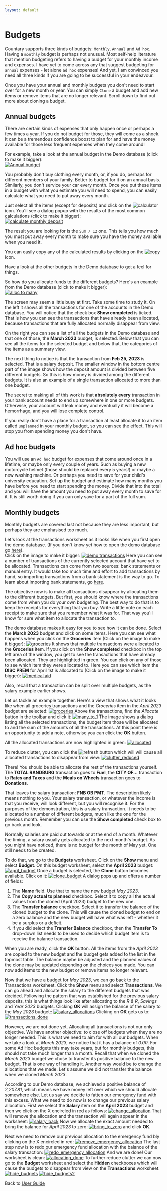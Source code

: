 ```yaml
---
layout: default
---
```

# Budgets
Countary supports three kinds of budgets: `Monthly`, `Annual` and `Ad hoc`. Having 
a `monthly` budget is perhaps not unusual. Most self-help literature that mention budgeting
refers to having a budget for your monthly income and expenses. I have yet to come 
across any that suggest budgeting for `annual` expenses - let alone `ad hoc` expenses! And 
yet, I am convinced you need all three kinds if you are going to be successful in
your endeavour.

Once you have your annual and monthly budgets you don't need to start over for a new
month or year. You can simply `Clone` a budget and add new items or remove items that
are no longer relevant. Scroll down to find out more about cloning a budget.

## Annual budgets
There are certain kinds of expenses that only happen once or perhaps a few times a year.
If you do not budget for those, they will come as a shock.
It can be a tremendous confidence boost to plan for and have the money available for
those less frequent expenses when they come around!

For example, take a look at the annual budget in the Demo database (click to make it bigger):  
[![Annual budget](images/demo_annual_budget.png)](images/demo_annual_budget.png)

You probably don't buy clothing every month, or, if you do, perhaps for different members
of your family. Better to budget for it on an annual basis. Similarly, you don't
service your car every month. Once you put these items in a budget with what you 
estimate you will need to spend, you can easily calculate what you need to put away
every month.

Just select all the items (except for deposits) and click on the ![calculator](images/calculate.png)
icon. You'll see a dialog popup with the results of the most common calculations (click to make it bigger):  
[![calculate monthly deposit](images/calculate_monthly_deposit.png)](images/calculate_monthly_deposit.png)

The result you are looking for is the `Sum / 12` one. This tells you how much you must
put away every month to make sure you have the money available when you need it.

You can easily copy any of the calculated results by clicking on the ![copy](images/content_copy.png) icon.

Have a look at the other budgets in the Demo database to get a feel for things.

So how do you allocate funds to the different budgets? Here's an example from the 
Demo database (click to make it bigger):  
[![alloc to many](images/allocate_to_many_budgets.png)](images/allocate_to_many_budgets.png)

The screen may seem a little busy at first. Take some time to study it. On the left it
shows all the transactions for one of the accounts in the Demo database. You will notice
that the check box **Show completed** is ticked. That is how you can see the transactions
that have already been allocated, because transactions that are fully allocated normally
disappear from view.

On the right you can see a list of all the budgets in the Demo database and that one of
those, the **March 2023** budget, is selected. Below that you can see all the items for
the selected budget and below that, the categories of the items as a summary view.

The next thing to notice is that the transaction from **Feb 25, 2023** is selected. That
is a salary deposit. The smaller window in the bottom centre part of the image shows
how the deposit amount is divided between five different budgets. So this is how money
is divided among the different budgets. It is also an example of a single transaction
allocated to more than one budget.

The secret to making all of this work is that **absolutely every** transaction in your bank account
needs to end up somewhere in one or more budgets. Otherwise, your account will leak money
and eventually it will become a hemorrhage, and you will lose complete control.

If you really don't have a place for a transaction at least allocate it to an item 
called `unplanned` in your monthly budget, so you can see the effect. This will
stop you from spending money you don't have.

## Ad hoc budgets
You will use an `Ad hoc` budget for expenses that come around once in a lifetime, or
maybe only every couple of years. Such as buying a new motorcycle helmet (those should
be replaced every 5 years!) or maybe a new washing machine. Or perhaps you need to save
for your child's university education. Set up the budget and estimate how many months
you have before you need to start spending the money. Divide that into the total and you
will have the amount you need to put away every month to save for it. It is still worth 
doing if you can only save for a part of the full sum.

## Monthly budgets
Monthly budgets are covered last not because they are less important, but perhaps they
are emphasised too much.

Let's look at the transactions worksheet as it looks like when you first open the 
demo database. (If you don't know yet how to open the demo database go [here](databases.markdown)).  
Click on the image to make it bigger:
[![demo transactions](images/transactions_worksheet.png)](images/transactions_worksheet.png)
Here you can see a number of transactions of the currently selected account that have yet 
to be allocated. Transactions can come from two sources: bank statements or manual entry. 
It would take too much time and effort to add transactions by hand, so importing 
transactions from a bank statement is the way to go. To learn about importing bank 
statements, go [here](bank_statements.md).

The objective now is to make all transactions disappear by allocating them to the
different budgets. But first, you should know where the transactions come from when
you do your own budgeting. The best way to do that is to keep the receipts for
everything that you buy. Write a little note on each receipt to make sure that you 
remember what it was for. That way you'll know for sure what item to allocate the
transaction to.

The demo database makes it easy for you to see how it can be done. Select the **March 2023**
budget and click on some items. Here you can see what happens when you click on the 
**Groceries** item (Click on the image to make it bigger):
[![groceries](images/demo_groceries_selected.png)](images/demo_groceries_selected.png)
It shows that multiple transactions were allocated to the **Groceries** item. If you 
click on the **Show completed** checkbox in the top left area of the window, you get
to see the transactions that have already been allocated. They are highlighted in green.
You can click on any of those to see which item they were allocated to. Here you can
see which item the **DISC PREM** for April 1st is allocated to (Click on the image to make it bigger):
[![medical aid](images/demo_medicalaid_selected.png)](images/demo_medicalaid_selected.png)

Also, recall that a transaction can be split over multiple budgets, as the salary example
earlier shows.

Let us tackle an example together. Here's a view that shows what it looks like when all 
groceries transactions and the *Groceries* item in the *April 2023* budget are selected:
[![groceries](images/demo_allocate_groceries.png)](images/demo_allocate_groceries.png)
Above the transactions, find the *Allocate* button in the toolbar and click it:
[![many_to_1](images/demo_many_to_1.png)](images/demo_many_to_1.png)
The image shows a dialog listing all the selected transactions, the budget item those
will be allocated to and the sum of the amounts of all the transactions. At this point
there is an opportunity to add a note, otherwise you can click the **OK** button.

All the allocated transactions are now highlighted in green:
[![allocated](images/demo_many_to_1_done.png)](images/demo_many_to_1_done.png)

To reduce clutter, you can click the ![refresh](images/refresh.png) button which will
will cause all allocated transactions to disappear from view:
[![clutter_reduced](images/demo_1_to_many_gone.png)](images/demo_1_to_many_gone.png)

There! You should be able to allocate the rest of the transactions yourself. The 
**TOTAL RANDBURG** transaction goes to **Fuel**, the **CITY OF...** transaction to 
**Rates and Taxes** and the **Meals on Wheels** transaction goes to **Donations**.

That leaves the salary transaction: **FNB OB PMT**. The description likely means nothing to 
you. Your salary transaction, or whatever the income is that you receive, will look
different, but you will recognise it. For the purposes of the demonstration, this is a 
salary transaction. It needs to be allocated to a number of different budgets, much like 
the one for the previous month. Remember you can use the **Show completed** check box to 
go back and look.

Normally salaries are paid out towards or at the end of a month. Whatever the timing, a
salary usually gets allocated to the next month's budget. As you might have noticed, there
is no budget for the month of May yet. One still needs to be created.

To do that, we go to the **Budgets** worksheet. Click on the **Show** menu and select 
**Budget**. On this budget worksheet, select the **April 2023** budget:
[![april_budget](images/demo_next_budget.png)](images/demo_next_budget.png)
Once a budget is selected, the **Clone** button becomes available. Click on it:
[![clone_budget](images/demo_clone_budget.png)](images/demo_clone_budget.png)
A dialog pops up and offers a number of fields:
1. The **Name** field. Use that to name the new budget *May 2023*.
2. The **Copy actual to planned** checkbox. Select it to copy all the actual values
from the cloned (April 2023) budget to the new one.
3. The **Transfer balance** checkbox. Select it to transfer the balance of the cloned
budget to the clone. This will cause the cloned budget to end on a zero balance and the 
new budget will have what was left - whether it be a surplus or a deficit.
4. If you did select the **Transfer Balance** checkbox, then the **Transfer To**
drop-down list needs to be used to decide which budget item is to receive the balance 
transaction.

When you are ready, click the **OK** button. All the items from the *April 2023* are copied to the new
budget and the budget gets added to the list in the topmost table. The balance maybe
be adjusted and the planned values of the clone may be updated depending on the choices
you made. You can now add items to the new budget or remove items no longer relevant.

Now that we have a budget for *May 2023*, we can go back to the Transactions worksheet.
Click the **Show** menu and select **Transactions**. We can go ahead and allocate
the salary to the different budgets that was decided. Following the pattern that was
established for the previous salary deposits, this is what things look like after allocating
to the *R & R*, *Savings* and *Year 2023* budgets. Clicking **OK** will assign the balance
of the salary to the *May 2023* budget::
[![salary_allocations](images/demo_salary_allocations.png)](images/demo_salary_allocations.png)
Clicking on **OK** gets us to:
[![transactions_done](images/demo_salary_done.png)](images/demo_salary_done.png)

However, we are not done yet. Allocating all transactions is not our only objective. We
have another objective: to close off budgets when they are no longer needed.
This is what we need to aim for with all our budgets. When we take
a look at *March 2023*, we notice that it has a balance of *0.00*. For some Ad Hoc budgets this may take 
years, but for monthly budgets, this should not take much longer than a month.
Recall that when we cloned the *March 2023* budget we chose to transfer its positive balance to the 
new budget. That is one way of handling it. Another way would be to change the allocations
that we made. Let's assume we did not transfer the balance when we cloned *March 2023*.

According to our Demo database, we achieved a positive balance of *2,207.81*, which means we
have money left over which we should allocate somewhere else. Let us say we decide to
fatten our emergency fund with this excess. What we need to do now is to change our previous
salary allocation. First we select the **Salary** item on the **April 2023** budget and
then we click on the X encircled in red as follows:
[![change_allocation](images/demo_change_allocation.png)](images/demo_change_allocation.png)
That will remove the allocation and the transaction will again appear in the worksheet:
[![salary_back](images/demo_salary_is_back.png)](images/demo_salary_is_back.png)
Now we allocate the exact amount needed to bring the balance for *April 2023* to zero:
[![bring_to_zero](images/demo_bring_to_zero.png)](images/demo_bring_to_zero.png) and click **OK**.

Next we need to remove our previous allocation to the emergency fund bly clicking on the X encircled in red:
[![remove_emergency_allocation](images/demo_remove_emergency_allocation.png)](images/demo_remove_emergency_allocation.png)
The last step now is to redo our emergency fund allocation with the balance of the salary
transaction: [![redo_emergency_allocation](images/demo_redo_emergency.png)](images/demo_redo_emergency.png)
And we are done! Our worksheet is clean: [![allocating_done](images/demo_allocating_finished.png)](images/demo_allocating_finished.png)
To further reduce clutter we can now go to the **Budget** worksheet and select the **Hidden**
checkboxes which will cause the budgets to disappear from view on the **Transactions** worksheet:
[![hide_budgets](images/demo_hide_budgets.png)](images/demo_hide_budgets.png)
[![hide_budgets2](images/demo_hide_budgets2.png)](images/demo_hide_budgets2.png)

Back to [User Guide](user_guide.markdown)
